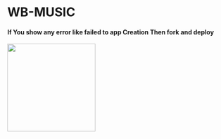 # WB-MUSIC

<h4>If You show any error like failed to app Creation Then fork and deploy </h4>
<a href="https://dashboard.heroku.com/new?template=https://github.com/vicky0604hello/WEB_MUSIC"><img src="https://img.shields.io/badge/Deploy%20To%20Heroku-red?style=for-the-badge&logo=heroku" width="200""/></a>

